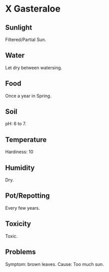 # X Gasteraloe
## Sunlight
Filtered/Partial Sun.

## Water
Let dry between watersing.

## Food
Once a year in Spring.

## Soil
pH: 6 to 7.

## Temperature
Hardiness: 10

## Humidity
Dry.

## Pot/Repotting
Every few years.

## Toxicity
Toxic.

## Problems
Symptom: brown leaves. Cause: Too much sun.
